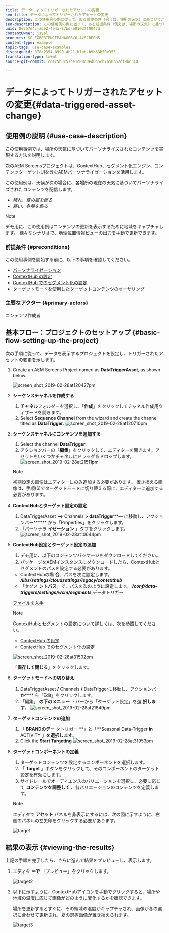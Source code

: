 ```yaml
---
title: データによってトリガーされたアセットの変更
seo-title: データによってトリガーされたアセットの変更
description: この使用例の例に従って、ある前提条件（例えば、場所の天気）に基づいてパーソナライズされたコンテンツを実現する方法を学習します。
seo-description: この使用例の例に従って、ある前提条件（例えば、場所の天気）に基づいてパーソナライズされたコンテンツを実現する方法を学習します。
uuid: 8e557e4c-a6e2-4e4a-87bd-e01e2ff0043d
contentOwner: jsyal
products: SG_EXPERIENCEMANAGER/6.4/SCREENS
content-type: example
topic-tags: use-case-examples
discoiquuid: 878a2354-0990-4b21-b1ab-b9b33b50e353
translation-type: tm+mt
source-git-commit: cdec5b3c57ce1c80c0ed6b5cb7650b52cf9bc340

---
```



# データによってトリガーされたアセットの変更{#data-triggered-asset-change}

## 使用例の説明 {#use-case-description}

この使用事例では、場所の天気に基づいてパーソナライズされたコンテンツを実現する方法を説明します。

次のAEM Screensプロジェクトは、ContextHub、セグメント化エンジン、コンテンツターゲットUIを含むAEMパーソナライゼーションを活用します。

この使用例は、天候が次の場合に、各場所の現在の天気に基づいてパーソナライズされたコンテンツを配信します。

* *晴れ、夏の服を飾る*
* *寒い、冬服を飾る*

>[!NOTE]
>
>デモ用に、この使用例はコンテンツの更新を表示するために地域をキャプチャします。 様々なシナリオで、地理位置情報ビューの出力を手動で更新できます。

### 前提条件 {#preconditions}

この使用事例を開始する前に、以下の事項を確認してください。

* [パーソナライゼーション](/help/sites-administering/personalization.md)
* [ContextHub の設定](/help/sites-administering/contexthub-config.md)
* [ContextHub でのセグメント化の設定](/help/sites-administering/segmentation.md)
* [ターゲットモードを使用したターゲットコンテンツのオーサリング](/help/sites-authoring/content-targeting-touch.md)

### 主要なアクター {#primary-actors}

コンテンツ作成者

## 基本フロー：プロジェクトのセットアップ {#basic-flow-setting-up-the-project}

次の手順に従って、データを表示するプロジェクトを設定し、トリガーされたアセットの変更を示します。

1. Create an AEM Screens Project named as **DataTriggerAsset**, as shown below.

   ![screen_shot_2019-02-28at120427pm](assets/screen_shot_2019-02-28at120427pm.png)

1. **シーケンスチャネルを作成する**

   1. **チャネル**&#x200B;フォルダーを選択し、「**作成**」をクリックしてチャネル作成用ウィザードを開きます。
   1. Select **Sequence Channel** from the wizard and create the channel titled as **DataTrigger**.
   ![screen_shot_2019-02-28at120710pm](assets/screen_shot_2019-02-28at120710pm.png)

1. **シーケンスチャネルにコンテンツを追加する**

   1. Select the channel **DataTrigger**.
   1. アクションバーの「**編集**」をクリックして、エディターを開きます。アセットをいくつかチャネルにドラッグ＆ドロップします。
   ![screen_shot_2019-02-28at21511pm](assets/screen_shot_2019-02-28at21511pm.png)

   >[!NOTE]
   >
   >初期設定の画像はエディターにのみ追加する必要があります。 置き換える画像は、手順(6)でターゲットモードに切り替える際に、エディターに追加する必要があります。

1. **ContextHubとターゲット設定の設定**

   1. DataTriggerAsset **—>** Channels **> dataTrigger****— に移動し、アクションバー****** から「Properties」をクリックします。
   1. 「パーソナラ **イゼーション** 」タブをクリックします。
   ![screen_shot_2019-02-28at10644pm](assets/screen_shot_2019-02-28at10644pm.png)

1. **ContextHub設定とターゲット設定の追加**

   1. デモ用に、以下のコンテンツパッケージをダウンロードしてください。
   1. パッケージをAEMインスタンスにダウンロードしたら、ContextHubとセグメントのパスを設定する必要があります。
   * ContextHubの場 **合**、パスを次に設定します。 ***/libs/settings/cloudsettings/legacy/contexthub***
   * 「セグメ **ントパス**」で、パスを次のように設定します。 ***/conf/data-triggers/settings/wcm/segments***
   データトリガー

   [ファイルを入手](assets/data-triggers-1_00.zip)

   >[!NOTE]
   >
   >ContextHubとセグメントの設定について詳しくは、次を参照してください。
   >
   >* [ContextHub の設定](/help/sites-administering/contexthub-config.md)
   >* [ContextHub でのセグメント化の設定](/help/sites-administering/segmentation.md)


   ![screen_shot_2019-02-28at31502pm](assets/screen_shot_2019-02-28at31502pm.png)

   「**保存して閉じる**」をクリックします。

1. **ターゲットモードへの切り替え**

   1. DataTriggerAsset **/** Channels **/** DataTriggerに移動し、アクションバー **か****** ら「Edit」をクリックします。
   1. 「編集」 **の下のメニュー** ・バーから「ターゲット設定」を選 **択します**。
   ![screen_shot_2019-02-28at21849pm](assets/screen_shot_2019-02-28at21849pm.png)

1. **ターゲットコンテンツの追加**

   1. 「 **BRANDのデー** タトリガー **」と「**Seasonal Data-Trigger **in** ACTIVITY **」を選択します**。
   1. Click the **Start Targeting**
   ![screen_shot_2019-02-28at31953pm](assets/screen_shot_2019-02-28at31953pm.png)

1. **ターゲットコンポーネントの定義**

   1. ターゲットコンテンツを設定するコンポーネントを選択します。
   1. 「 **Target** 」ボタンをクリックして、そのコンポーネントのターゲット設定を有効にします。
   1. サイドレールでオーディエンスのバリエーションを選択し、必要に応じて **コンテンツを調整して** 、各バリエーションのコンテンツを定義します。
   >[!NOTE]
   >
   >エディタで **アセット** パネルを非表示にするには、次の図に示すように、右側のパネルの左矢印をクリックする必要があります。

   ![target](assets/target.gif)

## 結果の表示 {#viewing-the-results}

上記の手順を完了したら、さらに進んで結果をプレビューし、表示します。

1. エディタ **ーで** 「プレビュー」をクリックします。

   ![target2](assets/target2.gif)

1. 以下に示すように、ContextHubアイコンを手動でクリックすると、場所や地域の温度に応じて画像がどのように変化するかを確認できます。

   場所を更新するとすぐに、その領域の温度がキャプチャされ、画像が冬の選択に合わせて更新され、夏の選択画像が置き換えられます。

   ![target3](assets/target3.gif)

